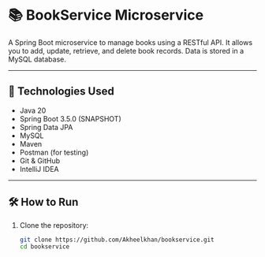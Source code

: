 # 📚 BookService Microservice

A Spring Boot microservice to manage books using a RESTful API. It allows you to add, update, retrieve, and delete book records. Data is stored in a MySQL database.

---

## 🚀 Technologies Used

- Java 20
- Spring Boot 3.5.0 (SNAPSHOT)
- Spring Data JPA
- MySQL
- Maven
- Postman (for testing)
- Git & GitHub
- IntelliJ IDEA

---

## 🛠️ How to Run

1. Clone the repository:
   ```bash
   git clone https://github.com/Akheelkhan/bookservice.git
   cd bookservice
